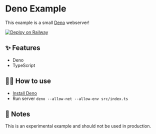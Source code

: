 # Deno Example

This example is a small [Deno](https://deno.land/) webserver!

[![Deploy on Railway](https://railway.app/button.svg)](https://railway.app/new/template/LsaSsU)

## ✨ Features

- Deno
- TypeScript

## 💁‍♀️ How to use

- [Install Deno](https://deno.land/)
- Run server `deno --allow-net --allow-env src/index.ts`

## 📝 Notes

This is an experimental example and should not be used in production.
